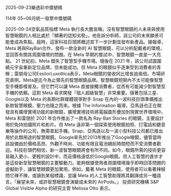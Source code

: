 
2025-09-23樂透彩中獎號碼

                                
114年 05~06月統一發票中獎號碼
                             
2025-09-24空氣品質指標
                              Meta 執行長大膽宣稱，沒有智慧眼鏡的人未來與使用智慧眼鏡的人相比處於「顯著的認知劣勢」。他告訴分析師，該公司的未來願景可能會成為焦點。屆時，這家科技巨頭將概述其下一步計劃並發布新產品。據報導，Meta 將與RayBan合作，發布一款全新的 AI 智慧眼鏡，可以分析配戴者的環境，並回答有關其周圍環境的問題。在 Meta 早期的嘗試中，智慧眼鏡一直是一大亮點。 21 世紀初，Meta 錯失了智慧型手機市場。隨後在 2021 年，該公司試圖圍繞元宇宙重新定位品牌，但未能成功。但 Meta 的眼鏡似乎逐漸受到消費者的青睞；雷朋母公司EssilorLuxottica表示，Meta眼鏡的營收同比增長逾兩倍。市場研究表明，Meta是迄今為止領先的智慧眼鏡品牌。智慧眼鏡短期內不太可能像智慧型手機那樣普及。但它們可以讓 Meta 直接接觸消費者，從而有可能減少對智慧型手機的依賴。這對 Meta 尋求開發「個人超級智慧」非常重要。隨著包括三星、Google以及 Meta 的長期社群媒體競爭對手 Snap 在內的一波科技巨頭準備推出新款智慧眼鏡，壓力也隨之而來。根據 The Information 報導，亞馬遜也正在開發具有擴增實境功能的新眼鏡，擴增實境技術將電腦圖形疊加到現實世界環境中。Meta 和雷朋於 2021 年合作推出了一款名為 Ray-Ban Stories 的眼鏡，主要設計用於免持拍攝照片和影片。但 Meta 遠非第一個探索使用眼鏡拍照、打電話和聽音樂等操作的公司，無需拿起手機。Snap、亞馬遜以及一波小型科技公司都已推出用於此類用途的智慧眼鏡。Google率先於2013年推出了Google眼鏡，儘管當時該設備由於價格高昂、外觀不時尚、功能有限且電池續航時間短而不受消費者歡迎。科技巨頭們相信，新一波智慧眼鏡將會有所不同。如今，眼鏡所需的技術更容易融入更小、更輕的設計中，而且價格遠低於Google眼鏡。但人工智慧的進步才是這些新型智慧眼鏡的主要驅動力。能夠根據使用者周圍環境幾乎即時回答問題的虛擬助手，讓智慧眼鏡更加實用。例如，戴著 Meta 的眼鏡，使用者可以看著辣椒問它辣不辣，或讀到某個標識，並讓 Meta 的人工智慧助理將其翻譯成另一種語言。「展望未來，或許智慧眼鏡會演變成未來的 AirPods。」 投資研究機構 S&P Global Visible Alpha 的研究主管 Melissa Otto 表示。